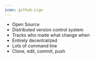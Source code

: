 ```yaml
---
icon: github-sign
---
```


* Open Source
* Distributed version control system
* Tracks who made what change when
* Entirely decentralized
* Lots of command line
* Clone, edit, commit, push